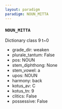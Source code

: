 ```yaml
---
layout: paradigm
paradigm: NOUN_MITTA
---
```

### ` NOUN_MITTA `

Dictionary class 9 t~0
* grade_dir: weaken
* plurale_tantum: False
* pos: NOUN
* stem_diphthong: None
* stem_vowel: a
* upos: NOUN
* harmony: back
* kotus_av: C
* kotus_tn: 9
* clitics: False
* possessive: False
